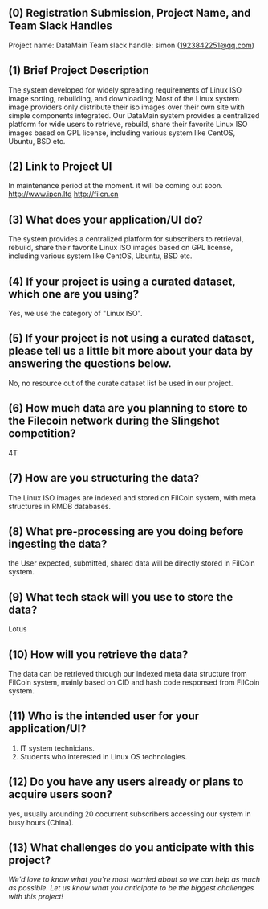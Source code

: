 ## (0) Registration Submission, Project Name, and Team Slack Handles
Project name: DataMain
Team slack handle: simon (1923842251@qq.com)

## (1) Brief Project Description
The system developed for widely spreading requirements of Linux ISO image sorting, rebuilding, and downloading; Most of the Linux system image providers only distribute their iso images over their own site with simple components integrated. 
Our DataMain system provides a centralized platform for wide users to retrieve, rebuild, share their favorite Linux ISO images based on GPL license, including various system like CentOS, Ubuntu, BSD etc.

## (2) Link to Project UI
In maintenance period at the moment. it will be coming out soon.
http://www.ipcn.ltd
http://filcn.cn

## (3) What does your application/UI do?
The system provides a centralized platform for subscribers to retrieval, rebuild, share their favorite Linux ISO images based on GPL license, including various system like CentOS, Ubuntu, BSD etc.

## (4) If your project is using a curated dataset, which one are you using?
Yes, we use the category of "Linux ISO".

## (5) If your project is not using a curated dataset, please tell us a little bit more about your data by answering the questions below.
No, no resource out of the curate dataset list be used in our project.

## (6) How much data are you planning to store to the Filecoin network during the Slingshot competition?
4T

## (7) How are you structuring the data?
The Linux ISO images are indexed and stored on FilCoin system, with meta structures in RMDB databases.

## (8) What pre-processing are you doing before ingesting the data?
the User expected, submitted, shared data will be directly stored in FilCoin system.

## (9)  What tech stack will you use to store the data?
Lotus 

## (10) How will you retrieve the data?
The data can be retrieved through our indexed meta data structure from FilCoin system, mainly based on CID and hash code responsed from FilCoin system.

## (11) Who is the intended user for your application/UI?
1. IT system technicians.
2. Students who interested in Linux OS technologies.

## (12) Do you have any users already or plans to acquire users soon?
yes, usually arounding 20 cocurrent subscribers accessing our system in busy hours (China).

## (13) What challenges do you anticipate with this project?

*We'd love to know what you're most worried about so we can help as much as possible. Let us know what you anticipate to be the biggest challenges with this project!*
